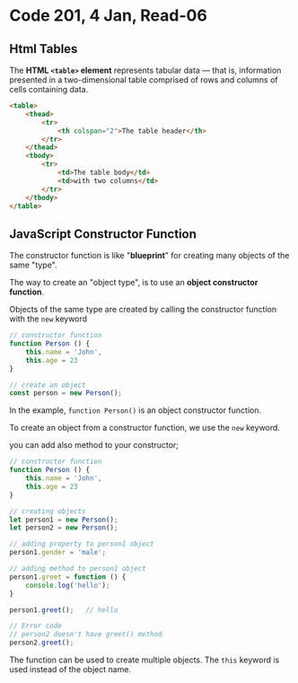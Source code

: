 # Code 201, 4 Jan, Read-06

## Html Tables

The **HTML  `<table>`  element** represents tabular data — that is, information presented in a two-dimensional table comprised of rows and columns of cells containing data.

```html
<table>
    <thead>
        <tr>
            <th colspan="2">The table header</th>
        </tr>
    </thead>
    <tbody>
        <tr>
            <td>The table body</td>
            <td>with two columns</td>
        </tr>
    </tbody>
</table>
```

## JavaScript Constructor Function

The constructor function is like "**blueprint**" for creating many objects of the same "type".

The way to create an "object type", is to use an  **object constructor function**.

Objects of the same type are created by calling the constructor function with the  `new`  keyword 

```javascript
// constructor function
function Person () {
    this.name = 'John',
    this.age = 23
}

// create an object
const person = new Person();

```

In the  example,  `function Person()`  is an object constructor function.

To create an object from a constructor function, we use the  `new`  keyword.

you can add also method to your constructor;

```javascript
// constructor function
function Person () {
    this.name = 'John',
    this.age = 23
}

// creating objects
let person1 = new Person();
let person2 = new Person();

// adding property to person1 object
person1.gender = 'male';

// adding method to person1 object
person1.greet = function () {
    console.log('hello');
}

person1.greet();   // hello

// Error code
// person2 doesn't have greet() method
person2.greet();
```

The function can be used to create multiple objects. The ```this``` keyword is used instead of the object name.
